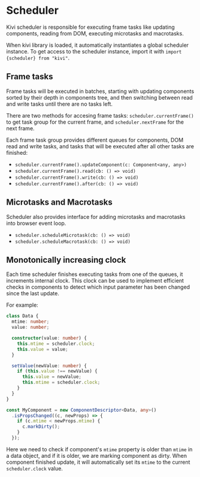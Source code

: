 # Scheduler

Kivi scheduler is responsible for executing frame tasks like updating components, reading from DOM, executing
microtasks and macrotasks.

When kivi library is loaded, it automatically instantiates a global scheduler instance. To get access to the scheduler
instance, import it with `import {scheduler} from "kivi"`.

## Frame tasks

Frame tasks will be executed in batches, starting with updating components sorted by their depth in components tree,
and then switching between read and write tasks until there are no tasks left.

There are two methods for accesing frame tasks: `scheduler.currentFrame()` to get task group for the current frame, and
`scheduler.nextFrame` for the next frame.

Each frame task group provides different queues for components, DOM read and write tasks, and tasks that will be
executed after all other tasks are finished:

- `scheduler.currentFrame().updateComponent(c: Component<any, any>)`
- `scheduler.currentFrame().read(cb: () => void)`
- `scheduler.currentFrame().write(cb: () => void)`
- `scheduler.currentFrame().after(cb: () => void)`

## Microtasks and Macrotasks

Scheduler also provides interface for adding microtasks and macrotasks into browser event loop.

- `scheduler.scheduleMicrotask(cb: () => void)`
- `scheduler.scheduleMacrotask(cb: () => void)`

## Monotonically increasing clock

Each time scheduler finishes executing tasks from one of the queues, it increments internal clock. This clock can be
used to implement efficient checks in components to detect which input parameter has been changed since the last
update.

For example:

```ts
class Data {
  mtime: number;
  value: number;

  constructor(value: number) {
    this.mtime = scheduler.clock;
    this.value = value;
  }

  setValue(newValue: number) {
    if (this.value !== newValue) {
      this.value = newValue;
      this.mtime = scheduler.clock;
    }
  }
}

const MyComponent = new ComponentDescriptor<Data, any>()
  .isPropsChanged((c, newProps) => {
    if (c.mtime < newProps.mtime) {
      c.markDirty();
    }
  });
```

Here we need to check if component's `mtime` property is older than `mtime` in a data object, and if it is older,
we are marking component as dirty. When component finished update, it will automatically set its `mtime` to the current
`scheduler.clock` value.
